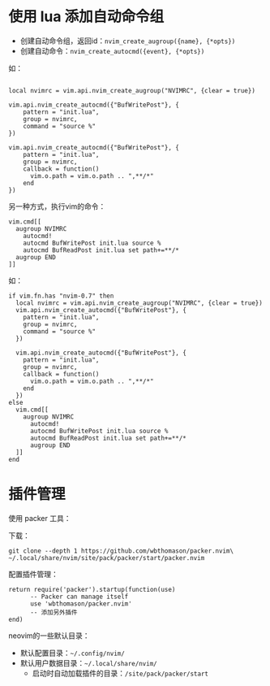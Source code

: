 # 使用 lua 添加自动命令组

- 创建自动命令组，返回id：`nvim_create_augroup({name}, {*opts})`
- 创建自动命令：`nvim_create_autocmd({event}, {*opts})`

如：
```

local nvimrc = vim.api.nvim_create_augroup("NVIMRC", {clear = true})

vim.api.nvim_create_autocmd({"BufWritePost"}, {
    pattern = "init.lua",
    group = nvimrc,
    command = "source %"
})

vim.api.nvim_create_autocmd({"BufWritePost"}, {
    pattern = "init.lua",
    group = nvimrc,
    callback = function()
      vim.o.path = vim.o.path .. ",**/*"
    end
})
```

另一种方式，执行vim的命令：
```
vim.cmd[[
  augroup NVIMRC
    autocmd!
    autocmd BufWritePost init.lua source %
    autocmd BufReadPost init.lua set path+=**/*
  augroup END
]]
```

如：
```
if vim.fn.has "nvim-0.7" then
  local nvimrc = vim.api.nvim_create_augroup("NVIMRC", {clear = true})
  vim.api.nvim_create_autocmd({"BufWritePost"}, {
    pattern = "init.lua",
    group = nvimrc,
    command = "source %"
  })
  
  vim.api.nvim_create_autocmd({"BufWritePost"}, {
    pattern = "init.lua",
    group = nvimrc,
    callback = function()
      vim.o.path = vim.o.path .. ",**/*"
    end
  })
else
  vim.cmd[[
    augroup NVIMRC
      autocmd!
      autocmd BufWritePost init.lua source %
      autocmd BufReadPost init.lua set path+=**/*
      augroup END
  ]]
end
```

# 插件管理

使用 packer 工具：

下载：
```
git clone --depth 1 https://github.com/wbthomason/packer.nvim\ ~/.local/share/nvim/site/pack/packer/start/packer.nvim
```

配置插件管理：
```
return require('packer').startup(function(use)
      -- Packer can manage itself
      use 'wbthomason/packer.nvim'
      -- 添加另外插件
end)
```

neovim的一些默认目录：
- 默认配置目录：`~/.config/nvim/`
- 默认用户数据目录：`~/.local/share/nvim/`
	- 启动时自动加载插件的目录：`/site/pack/packer/start`
